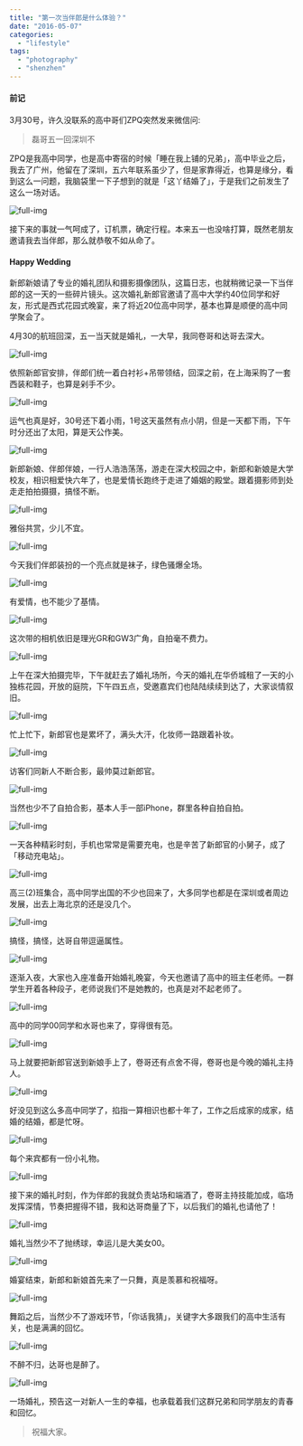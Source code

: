```yaml
---
title: "第一次当伴郎是什么体验？"
date: "2016-05-07"
categories: 
  - "lifestyle"
tags: 
  - "photography"
  - "shenzhen"
---
```


#### 前记

3月30号，许久没联系的高中哥们ZPQ突然发来微信问:

> 磊哥五一回深圳不

ZPQ是我高中同学，也是高中寄宿的时候「睡在我上铺的兄弟」，高中毕业之后，我去了广州，他留在了深圳，五六年联系虽少了，但是家靠得近，也算是缘分，看到这么一问题，我脑袋里一下子想到的就是「这丫结婚了」，于是我们之前发生了这么一场对话。

![full-img](https://static.is26.com/blog/2016/05/we1.jpg)

接下来的事就一气呵成了，订机票，确定行程。本来五一也没啥打算，既然老朋友邀请我去当伴郎，那么就恭敬不如从命了。

#### Happy Wedding

新郎新娘请了专业的婚礼团队和摄影摄像团队，这篇日志，也就稍微记录一下当伴郎的这一天的一些碎片镜头。这次婚礼新郎官邀请了高中大学约40位同学和好友，形式是西式花园式晚宴，来了将近20位高中同学，基本也算是顺便的高中同学聚会了。

4月30的航班回深，五一当天就是婚礼，一大早，我同卷哥和达哥去深大。

![full-img](https://static.is26.com/blog/2016/05/w4.JPG)

依照新郎官安排，伴郎们统一着白衬衫+吊带领结，回深之前，在上海采购了一套西装和鞋子，也算是剁手不少。

![full-img](https://static.is26.com/blog/2016/05/w7.JPG)

运气也真是好，30号还下着小雨，1号这天虽然有点小阴，但是一天都下雨，下午时分还出了太阳，算是天公作美。

![full-img](https://static.is26.com/blog/2016/05/w1.JPG)

新郎新娘、伴郎伴娘，一行人浩浩荡荡，游走在深大校园之中，新郎和新娘是大学校友，相识相爱快六年了，也是爱情长跑终于走进了婚姻的殿堂。跟着摄影师到处走走拍拍摄摄，搞怪不断。

![full-img](https://static.is26.com/blog/2016/05/w23.JPG)

雅俗共赏，少儿不宜。

![full-img](https://static.is26.com/blog/2016/05/w21.JPG)

今天我们伴郎装扮的一个亮点就是袜子，绿色骚爆全场。

![full-img](https://static.is26.com/blog/2016/05/w22.JPG)

有爱情，也不能少了基情。

![full-img](https://static.is26.com/blog/2016/05/w15.JPG)

这次带的相机依旧是理光GR和GW3广角，自拍毫不费力。

![full-img](https://static.is26.com/blog/2016/05/w9.JPG)

上午在深大拍摄完毕，下午就赶去了婚礼场所，今天的婚礼在华侨城租了一天的小独栋花园，开放的庭院，下午四五点，受邀嘉宾们也陆陆续续到达了，大家谈情叙旧。

![full-img](https://static.is26.com/blog/2016/05/w18.JPG)

忙上忙下，新郎官也是累坏了，满头大汗，化妆师一路跟着补妆。

![full-img](https://static.is26.com/blog/2016/05/w12.JPG)

访客们同新人不断合影，最帅莫过新郎官。

![full-img](https://static.is26.com/blog/2016/05/w19.JPG)

当然也少不了自拍合影，基本人手一部iPhone，群里各种自拍自拍。

![full-img](https://static.is26.com/blog/2016/05/w26.JPG)

一天各种精彩时刻，手机也常常是需要充电，也是辛苦了新郎官的小舅子，成了「移动充电站」。

![full-img](https://static.is26.com/blog/2016/05/w27.JPG)

高三(2)班集合，高中同学出国的不少也回来了，大多同学也都是在深圳或者周边发展，出去上海北京的还是没几个。

![full-img](https://static.is26.com/blog/2016/05/w10.JPG)

搞怪，搞怪，达哥自带逗逼属性。

![full-img](https://static.is26.com/blog/2016/05/w16.JPG)

逐渐入夜，大家也入座准备开始婚礼晚宴，今天也邀请了高中的班主任老师。一群学生开着各种段子，老师说我们不是她教的，也真是对不起老师了。

![full-img](https://static.is26.com/blog/2016/05/w5.JPG)

高中的同学00同学和水哥也来了，穿得很有范。

![full-img](https://static.is26.com/blog/2016/05/w13.JPG)

马上就要把新郎官送到新娘手上了，卷哥还有点舍不得，卷哥也是今晚的婚礼主持人。

![full-img](https://static.is26.com/blog/2016/05/w6.JPG)

好没见到这么多高中同学了，掐指一算相识也都十年了，工作之后成家的成家，结婚的结婚，都是忙呀。

![full-img](https://static.is26.com/blog/2016/05/w24.JPG)

每个来宾都有一份小礼物。

![full-img](https://static.is26.com/blog/2016/05/w14.JPG)

接下来的婚礼时刻，作为伴郎的我就负责站场和端酒了，卷哥主持技能加成，临场发挥深情，节奏把握得不错，我和达哥商量了下，以后我们的婚礼也请他了！

![full-img](https://static.is26.com/blog/2016/05/w11.JPG)

婚礼当然少不了抛绣球，幸运儿是大美女00。

![full-img](https://static.is26.com/blog/2016/05/w17.JPG)

婚宴结束，新郎和新娘首先来了一只舞，真是羡慕和祝福呀。

![full-img](https://static.is26.com/blog/2016/05/w25.JPG)

舞蹈之后，当然少不了游戏环节，「你话我猜」，关键字大多跟我们的高中生活有关，也是满满的回忆。

![full-img](https://static.is26.com/blog/2016/05/w2.JPG)

不醉不归，达哥也是醉了。

![full-img](https://static.is26.com/blog/2016/05/wt.JPG)

一场婚礼，预告这一对新人一生的幸福，也承载着我们这群兄弟和同学朋友的青春和回忆。

> 祝福大家。
